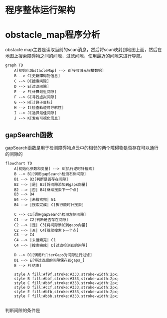 # 程序整体运行架构

# obstacle_map程序分析
obstacle map主要是读取当前的scan消息，然后将scan映射到地图上面，然后在地图上搜索障碍物之间的间隙，过滤间隙，使用最近的间隙来进行导航。
```mermaid
graph TD
    A[初始化ObstacleMap] --> B[接收激光扫描数据]
    B --> C[更新障碍物信息]
    C --> D[搜索间隙]
    D --> E[过滤间隙]
    E --> F[计算最近间隙]
    F --> G[寻找虚拟间隙]
    G --> H[计算子目标]
    H --> I[检查轨迹可导航性]
    I --> J[选择最佳间隙]
    J --> K[发布可视化信息]
```
## gapSearch函数
gapSearch函数是用于检测障碍物点云中的相邻的两个障碍物是否存在可以通行的间隙的
```mermaid
flowchart TD
    A[初始化参数和变量] --> B[执行逆时针搜索]
    B --> B1[调用gapSearch检测右侧间隙]
    B1 --> B2[判断是否存在间隙]
    B2 --> |是| B3[将间隙添加到gaps向量]
    B2 --> |否| B4[继续搜索下一个点]
    B3 --> B4
    B4 --> |未搜索完| B1
    B4 --> |搜索完成| C[执行顺时针搜索]

    C --> C1[调用gapSearch检测左侧间隙]
    C1 --> C2[判断是否存在间隙]
    C2 --> |是| C3[将间隙添加到gaps向量]
    C2 --> |否| C4[继续搜索下一个点]
    C3 --> C4
    C4 --> |未搜索完| C1
    C4 --> |搜索完成| D[过滤检测到的间隙]

    D --> D1[调用filterGaps对间隙进行过滤]
    D1 --> E[将过滤后的间隙保存到gaps_]
    E --> F[结束]

    style A fill:#f9f,stroke:#333,stroke-width:2px;
    style B fill:#bbf,stroke:#333,stroke-width:2px;
    style C fill:#bbf,stroke:#333,stroke-width:2px;
    style D fill:#ccf,stroke:#333,stroke-width:2px;
    style E fill:#bfb,stroke:#333,stroke-width:2px;
    style F fill:#bbb,stroke:#333,stroke-width:2px;
 
```
判断间隙的条件是